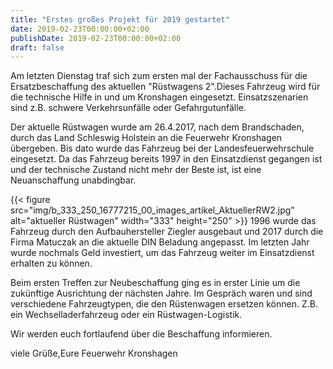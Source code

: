 ```yaml
---
title: "Erstes großes Projekt für 2019 gestartet"
date: 2019-02-23T00:00:00+02:00
publishDate: 2019-02-23T00:00:00+02:00
draft: false
---
```


Am letzten Dienstag traf sich zum ersten mal der Fachausschuss für die Ersatzbeschaffung des aktuellen "Rüstwagens 2".Dieses Fahrzeug wird für die technische Hilfe in und um Kronshagen eingesetzt. Einsatzszenarien sind z.B. schwere Verkehrsunfälle oder Gefahrgutunfälle.

<!--more-->

Der aktuelle Rüstwagen wurde am 26.4.2017, nach dem Brandschaden, durch das Land Schleswig Holstein an die Feuerwehr Kronshagen übergeben. Bis dato wurde das Fahrzeug bei der Landesfeuerwehrschule eingesetzt. Da das Fahrzeug bereits 1997 in den Einsatzdienst gegangen ist und der technische Zustand nicht mehr der Beste ist, ist eine Neuanschaffung unabdingbar.


{{< figure src="img/b_333_250_16777215_00_images_artikel_AktuellerRW2.jpg" alt="aktueller Rüstwagen" width="333" height="250" >}}
1996 wurde das Fahrzeug durch den Aufbauhersteller Ziegler ausgebaut und 2017 durch die Firma Matuczak an die aktuelle DIN Beladung angepasst. Im letzten Jahr wurde nochmals Geld investiert, um das Fahrzeug weiter im Einsatzdienst erhalten zu können.

Beim ersten Treffen zur Neubeschaffung ging es in erster Linie um die zukünftige Ausrichtung der nächsten Jahre. Im Gespräch waren und sind verschiedene Fahrzeugtypen, die den Rüstenwagen ersetzen können. Z.B. ein Wechselladerfahrzeug oder ein Rüstwagen-Logistik.

Wir werden euch fortlaufend über die Beschaffung informieren.

viele Grüße,Eure Feuerwehr Kronshagen

